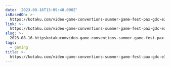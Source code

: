 ```yaml
---
date: '2023-08-16T13:09:48.000Z'
isBasedOn: >-
  https://kotaku.com/video-game-conventions-summer-game-fest-pax-gdc-e3-1850518417
link: >-
  https://kotaku.com/video-game-conventions-summer-game-fest-pax-gdc-e3-1850518417
slug: >-
  2023-08-16-httpskotakucomvideo-game-conventions-summer-game-fest-pax-gdc-e3-1850518417
tags:
  - gaming
title: >-
  https://kotaku.com/video-game-conventions-summer-game-fest-pax-gdc-e3-1850518417
---
```


